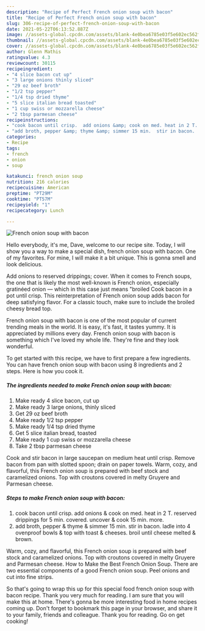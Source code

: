 ```yaml
---
description: "Recipe of Perfect French onion soup with bacon"
title: "Recipe of Perfect French onion soup with bacon"
slug: 306-recipe-of-perfect-french-onion-soup-with-bacon
date: 2021-05-22T06:13:52.887Z
image: //assets-global.cpcdn.com/assets/blank-4e0bea6785e03f5e602ec562f230caae08da540cada707380b4fe1bbebba43da.png
thumbnail: //assets-global.cpcdn.com/assets/blank-4e0bea6785e03f5e602ec562f230caae08da540cada707380b4fe1bbebba43da.png
cover: //assets-global.cpcdn.com/assets/blank-4e0bea6785e03f5e602ec562f230caae08da540cada707380b4fe1bbebba43da.png
author: Glenn Mathis
ratingvalue: 4.3
reviewcount: 30115
recipeingredient:
- "4 slice bacon cut up"
- "3 large onions thinly sliced"
- "29 oz beef broth"
- "1/2 tsp pepper"
- "1/4 tsp dried thyme"
- "5 slice italian bread toasted"
- "1 cup swiss or mozzarella cheese"
- "2 tbsp parmesan cheese"
recipeinstructions:
- "cook bacon until crisp.  add onions &amp; cook on med. heat in 2 T. reserved drippings for 5 min. covered.  uncover &amp; cook 15 min. more."
- "add broth, pepper &amp; thyme &amp; simmer 15 min.  stir in bacon.  ladle into 4 ovenproof bowls &amp; top with toast &amp; cheeses.  broil until cheese melted &amp; brown."
categories:
- Recipe
tags:
- french
- onion
- soup

katakunci: french onion soup 
nutrition: 216 calories
recipecuisine: American
preptime: "PT29M"
cooktime: "PT57M"
recipeyield: "1"
recipecategory: Lunch

---
```



![French onion soup with bacon](//assets-global.cpcdn.com/assets/blank-4e0bea6785e03f5e602ec562f230caae08da540cada707380b4fe1bbebba43da.png)

Hello everybody, it's me, Dave, welcome to our recipe site. Today, I will show you a way to make a special dish, french onion soup with bacon. One of my favorites. For mine, I will make it a bit unique. This is gonna smell and look delicious.

Add onions to reserved drippings; cover. When it comes to French soups, the one that is likely the most well-known is French onion, especially gratinéed onion — which in this case just means &#34;broiled Cook bacon in a pot until crisp. This reinterpretation of French onion soup adds bacon for deep satisfying flavor. For a classic touch, make sure to include the broiled cheesy bread top.

French onion soup with bacon is one of the most popular of current trending meals in the world. It is easy, it's fast, it tastes yummy. It is appreciated by millions every day. French onion soup with bacon is something which I've loved my whole life. They're fine and they look wonderful.


To get started with this recipe, we have to first prepare a few ingredients. You can have french onion soup with bacon using 8 ingredients and 2 steps. Here is how you cook it.

<!--inarticleads1-->

##### The ingredients needed to make French onion soup with bacon:

1. Make ready 4 slice bacon, cut up
1. Make ready 3 large onions, thinly sliced
1. Get 29 oz beef broth
1. Make ready 1/2 tsp pepper
1. Make ready 1/4 tsp dried thyme
1. Get 5 slice italian bread, toasted
1. Make ready 1 cup swiss or mozzarella cheese
1. Take 2 tbsp parmesan cheese


Cook and stir bacon in large saucepan on medium heat until crisp. Remove bacon from pan with slotted spoon; drain on paper towels. Warm, cozy, and flavorful, this French onion soup is prepared with beef stock and caramelized onions. Top with croutons covered in melty Gruyere and Parmesan cheese. 

<!--inarticleads2-->

##### Steps to make French onion soup with bacon:

1. cook bacon until crisp.  add onions &amp; cook on med. heat in 2 T. reserved drippings for 5 min. covered.  uncover &amp; cook 15 min. more.
1. add broth, pepper &amp; thyme &amp; simmer 15 min.  stir in bacon.  ladle into 4 ovenproof bowls &amp; top with toast &amp; cheeses.  broil until cheese melted &amp; brown.


Warm, cozy, and flavorful, this French onion soup is prepared with beef stock and caramelized onions. Top with croutons covered in melty Gruyere and Parmesan cheese. How to Make the Best French Onion Soup. There are two essential components of a good French onion soup. Peel onions and cut into fine strips. 

So that's going to wrap this up for this special food french onion soup with bacon recipe. Thank you very much for reading. I am sure that you will make this at home. There's gonna be more interesting food in home recipes coming up. Don't forget to bookmark this page in your browser, and share it to your family, friends and colleague. Thank you for reading. Go on get cooking!
